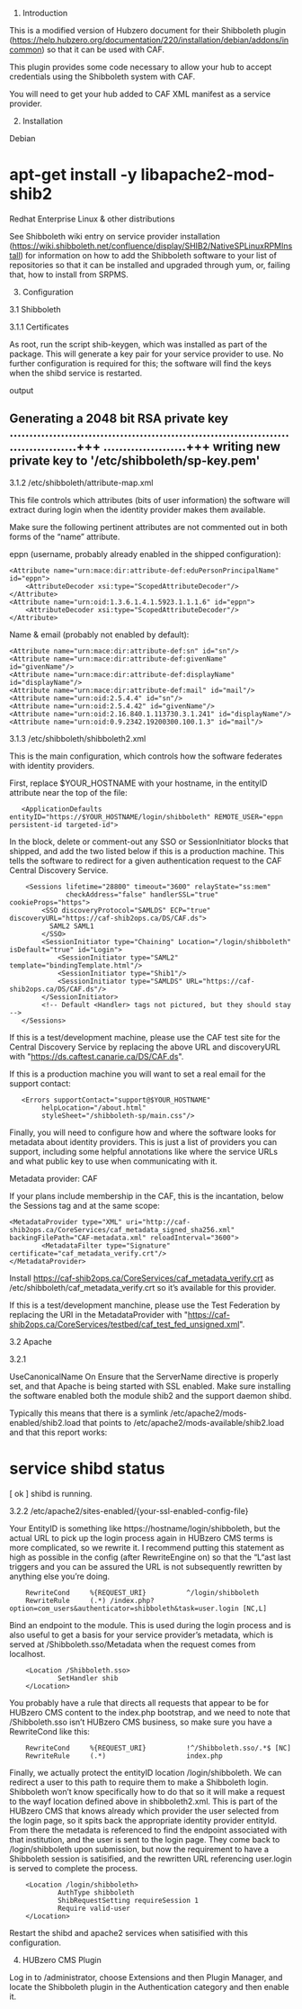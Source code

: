 1. Introduction

This is a modified version of Hubzero document for their Shibboleth plugin (https://help.hubzero.org/documentation/220/installation/debian/addons/incommon) so that it can be used with CAF.

This plugin provides some code necessary to allow your hub to accept credentials using the Shibboleth system with CAF.

You will need to get your hub added to CAF XML manifest as a service provider.


2. Installation

Debian

# apt-get install -y libapache2-mod-shib2
 
Redhat Enterprise Linux & other distributions

See Shibboleth wiki entry on service provider installation (https://wiki.shibboleth.net/confluence/display/SHIB2/NativeSPLinuxRPMInstall) for information on how to add the Shibboleth software to your list of repositories so that it can be installed and upgraded through yum, or, failing that, how to install from SRPMS.


3. Configuration

3.1 Shibboleth

3.1.1 Certificates

As root, run the script shib-keygen, which was installed as part of the package. This will generate a key pair for your service provider to use. No further configuration is required for this; the software will find the keys when the shibd service is restarted.

output

Generating a 2048 bit RSA private key
........................................................................................+++
.....................+++
writing new private key to '/etc/shibboleth/sp-key.pem'
-----

3.1.2 /etc/shibboleth/attribute-map.xml

This file controls which attributes (bits of user information) the software will extract during login when the identity provider makes them available.

Make sure the following pertinent attributes are not commented out in both forms of the “name” attribute.

eppn (username, probably already enabled in the shipped configuration):

    <Attribute name="urn:mace:dir:attribute-def:eduPersonPrincipalName" id="eppn">
        <AttributeDecoder xsi:type="ScopedAttributeDecoder"/>
    </Attribute>
    <Attribute name="urn:oid:1.3.6.1.4.1.5923.1.1.1.6" id="eppn">
        <AttributeDecoder xsi:type="ScopedAttributeDecoder"/>
    </Attribute>

Name & email (probably not enabled by default):

    <Attribute name="urn:mace:dir:attribute-def:sn" id="sn"/>
    <Attribute name="urn:mace:dir:attribute-def:givenName" id="givenName"/>
    <Attribute name="urn:mace:dir:attribute-def:displayName" id="displayName"/>
    <Attribute name="urn:mace:dir:attribute-def:mail" id="mail"/>
    <Attribute name="urn:oid:2.5.4.4" id="sn"/>
    <Attribute name="urn:oid:2.5.4.42" id="givenName"/>
    <Attribute name="urn:oid:2.16.840.1.113730.3.1.241" id="displayName"/>
    <Attribute name="urn:oid:0.9.2342.19200300.100.1.3" id="mail"/>

3.1.3 /etc/shibboleth/shibboleth2.xml

This is the main configuration, which controls how the software federates with identity providers.

First, replace $YOUR_HOSTNAME with your hostname, in the entityID attribute near the top of the file:

       <ApplicationDefaults entityID="https://$YOUR_HOSTNAME/login/shibboleth" REMOTE_USER="eppn persistent-id targeted-id">

In the block, delete or comment-out any SSO or SessionInitiator blocks that shipped, and add the two listed below if this is a production machine. This tells the software to redirect for a given authentication request to the CAF Central Discovery Service.

        <Sessions lifetime="28800" timeout="3600" relayState="ss:mem"
                  checkAddress="false" handlerSSL="true" cookieProps="https">
            <SSO discoveryProtocol="SAMLDS" ECP="true" discoveryURL="https://caf-shib2ops.ca/DS/CAF.ds">
              SAML2 SAML1
            </SSO>
            <SessionInitiator type="Chaining" Location="/login/shibboleth" isDefault="true" id="Login">
                <SessionInitiator type="SAML2" template="bindingTemplate.html"/>
                <SessionInitiator type="Shib1"/>
                <SessionInitiator type="SAMLDS" URL="https://caf-shib2ops.ca/DS/CAF.ds"/>
            </SessionInitiator>
            <!-- Default <Handler> tags not pictured, but they should stay -->
       </Sessions>

If this is a test/development machine, please use the CAF test site for the Central Discovery Service by replacing the above URL and discoveryURL with "https://ds.caftest.canarie.ca/DS/CAF.ds".

If this is a production machine you will want to set a real email for the support contact:

       <Errors supportContact="support@$YOUR_HOSTNAME"
            helpLocation="/about.html"
            styleSheet="/shibboleth-sp/main.css"/>

Finally, you will need to configure how and where the software looks for metadata about identity providers. This is just a list of providers you can support, including some helpful annotations like where the service URLs and what public key to use when communicating with it.

Metadata provider: CAF

If your plans include membership in the CAF, this is the incantation, below the Sessions tag and at the same scope:

	<MetadataProvider type="XML" uri="http://caf-shib2ops.ca/CoreServices/caf_metadata_signed_sha256.xml" backingFilePath="CAF-metadata.xml" reloadInterval="3600">
            <MetadataFilter type="Signature" certificate="caf_metadata_verify.crt"/>
	</MetadataProvider> 

Install https://caf-shib2ops.ca/CoreServices/caf_metadata_verify.crt as /etc/shibboleth/caf_metadata_verify.crt so it’s available for this provider.

If this is a test/development manchine, please use the Test Federation by replacing the URI in the MetadataProvider with "https://caf-shib2ops.ca/CoreServices/testbed/caf_test_fed_unsigned.xml".


3.2 Apache

3.2.1

UseCanonicalName On
Ensure that the ServerName directive is properly set, and that Apache is being started with SSL enabled.
Make sure installing the software enabled both the module shib2 and the support daemon shibd.

Typically this means that there is a symlink /etc/apache2/mods-enabled/shib2.load that points to /etc/apache2/mods-available/shib2.load and that this report works:

# service shibd status
[ ok ] shibd is running.

3.2.2 /etc/apache2/sites-enabled/{your-ssl-enabled-config-file}

Your EntityID is something like https://hostname/login/shibboleth, but the actual URL to pick up the login process again in HUBzero CMS terms is more complicated, so we rewrite it. I recommend putting this statement as high as possible in the config (after RewriteEngine on) so that the “L“ast last triggers and you can be assured the URL is not subsequently rewritten by anything else you’re doing.

        RewriteCond     %{REQUEST_URI}          ^/login/shibboleth
        RewriteRule     (.*) /index.php?option=com_users&authenticator=shibboleth&task=user.login [NC,L]

Bind an endpoint to the module. This is used during the login process and is also useful to get a basis for your service provider’s metadata, which is served at /Shibboleth.sso/Metadata when the request comes from localhost.

        <Location /Shibboleth.sso>
                SetHandler shib
        </Location>

You probably have a rule that directs all requests that appear to be for HUBzero CMS content to the index.php bootstrap, and we need to note that /Shibboleth.sso isn’t HUBzero CMS business, so make sure you have a RewriteCond like this:

        RewriteCond     %{REQUEST_URI}          !^/Shibboleth.sso/.*$ [NC]
        RewriteRule     (.*)                    index.php

Finally, we actually protect the entityID location /login/shibboleth. We can redirect a user to this path to require them to make a Shibboleth login. Shibboleth won’t know specifically how to do that so it will make a request to the wayf location defined above in shibboleth2.xml. This is part of the HUBzero CMS that knows already which provider the user selected from the login page, so it spits back the appropriate identity provider entityId. From there the metadata is referenced to find the endpoint associated with that institution, and the user is sent to the login page. They come back to /login/shibboleth upon submission, but now the requirement to have a Shibboleth session is satisified, and the rewritten URL referencing user.login is served to complete the process.

        <Location /login/shibboleth>
                AuthType shibboleth
                ShibRequestSetting requireSession 1
                Require valid-user
        </Location>

Restart the shibd and apache2 services when satisified with this configuration.


4. HUBzero CMS Plugin

Log in to /administrator, choose Extensions and then Plugin Manager, and locate the Shibboleth plugin in the Authentication category and then enable it.
